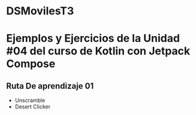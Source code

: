 # DSMovilesT3
# Ejemplos y Ejercicios de la Unidad #04 del curso de Kotlin con Jetpack Compose
## Ruta De aprendizaje 01
  - Unscramble
  - Desert Clicker
